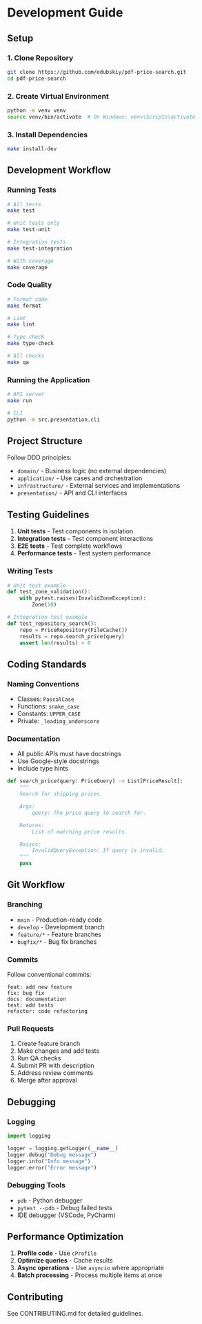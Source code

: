 # Development Guide

## Setup

### 1. Clone Repository

```bash
git clone https://github.com/edubskiy/pdf-price-search.git
cd pdf-price-search
```

### 2. Create Virtual Environment

```bash
python -m venv venv
source venv/bin/activate  # On Windows: venv\Scripts\activate
```

### 3. Install Dependencies

```bash
make install-dev
```

## Development Workflow

### Running Tests

```bash
# All tests
make test

# Unit tests only
make test-unit

# Integration tests
make test-integration

# With coverage
make coverage
```

### Code Quality

```bash
# Format code
make format

# Lint
make lint

# Type check
make type-check

# All checks
make qa
```

### Running the Application

```bash
# API server
make run

# CLI
python -m src.presentation.cli
```

## Project Structure

Follow DDD principles:
- `domain/` - Business logic (no external dependencies)
- `application/` - Use cases and orchestration
- `infrastructure/` - External services and implementations
- `presentation/` - API and CLI interfaces

## Testing Guidelines

1. **Unit tests** - Test components in isolation
2. **Integration tests** - Test component interactions
3. **E2E tests** - Test complete workflows
4. **Performance tests** - Test system performance

### Writing Tests

```python
# Unit test example
def test_zone_validation():
    with pytest.raises(InvalidZoneException):
        Zone(10)

# Integration test example
def test_repository_search():
    repo = PriceRepository(FileCache())
    results = repo.search_price(query)
    assert len(results) > 0
```

## Coding Standards

### Naming Conventions

- Classes: `PascalCase`
- Functions: `snake_case`
- Constants: `UPPER_CASE`
- Private: `_leading_underscore`

### Documentation

- All public APIs must have docstrings
- Use Google-style docstrings
- Include type hints

```python
def search_price(query: PriceQuery) -> List[PriceResult]:
    """
    Search for shipping prices.

    Args:
        query: The price query to search for.

    Returns:
        List of matching price results.

    Raises:
        InvalidQueryException: If query is invalid.
    """
    pass
```

## Git Workflow

### Branching

- `main` - Production-ready code
- `develop` - Development branch
- `feature/*` - Feature branches
- `bugfix/*` - Bug fix branches

### Commits

Follow conventional commits:
```
feat: add new feature
fix: bug fix
docs: documentation
test: add tests
refactor: code refactoring
```

### Pull Requests

1. Create feature branch
2. Make changes and add tests
3. Run QA checks
4. Submit PR with description
5. Address review comments
6. Merge after approval

## Debugging

### Logging

```python
import logging

logger = logging.getLogger(__name__)
logger.debug("Debug message")
logger.info("Info message")
logger.error("Error message")
```

### Debugging Tools

- `pdb` - Python debugger
- `pytest --pdb` - Debug failed tests
- IDE debugger (VSCode, PyCharm)

## Performance Optimization

1. **Profile code** - Use `cProfile`
2. **Optimize queries** - Cache results
3. **Async operations** - Use `asyncio` where appropriate
4. **Batch processing** - Process multiple items at once

## Contributing

See CONTRIBUTING.md for detailed guidelines.

